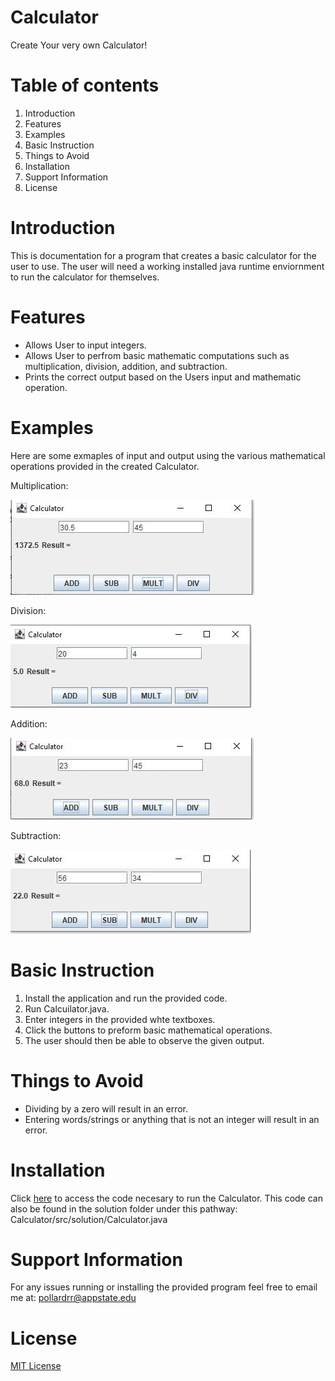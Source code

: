 # Calculator

Create Your very own Calculator!

# Table of contents

1. Introduction
2. Features
3. Examples
4. Basic Instruction
5. Things to Avoid
6. Installation
7. Support Information
8. License

# Introduction

This is documentation for a program that creates a basic calculator for the user to use. 
The user will need a working installed java runtime enviornment to run the calculator for themselves. 

# Features

* Allows User to input integers.
* Allows User to perfrom basic mathematic computations such as multiplication, division, addition, and subtraction.
* Prints the correct output based on the Users input and mathematic operation. 

# Examples

Here are some exmaples of input and output using the various mathematical operations provided in the created Calculator.

Multiplication:

![alt text](https://github.com/ReecePollard55/Images/blob/main/Calculator.JPG)

Division:

![alt text](https://github.com/ReecePollard55/Images/blob/main/division.JPG)

Addition:

![alt text](https://github.com/ReecePollard55/Images/blob/main/Addition.JPG)

Subtraction:

![alt text](https://github.com/ReecePollard55/Images/blob/main/Subtraction.JPG)

# Basic Instruction

1. Install the application and run the provided code.
2. Run Calcuilator.java.
3. Enter integers in the provided whte textboxes.
4. Click the buttons to preform basic mathematical operations. 
5. The user should then be able to observe the given output.

# Things to Avoid 

* Dividing by a zero will result in an error.
* Entering words/strings or anything that is not an integer will result in an error. 

# Installation

Click [here](https://github.com/ReecePollard55/Calculator/blob/gh-pages/src/solution/Calculator.java) to access the code necesary to run the Calculator.
This code can also be found in the solution folder under this pathway: Calculator/src/solution/Calculator.java

# Support Information

For any issues running or installing the provided program feel free to email me at: pollardrr@appstate.edu

# License 
[MIT License](https://github.com/ReecePollard55/Calculator/blob/gh-pages/MIT%20License)





